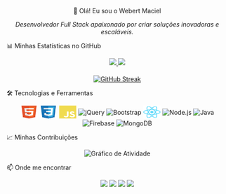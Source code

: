 <div align="center">

👋 Olá! Eu sou o Webert Maciel

<p>
<em>Desenvolvedor Full Stack apaixonado por criar soluções inovadoras e escaláveis.</em>
</p>

</div>

📊 Minhas Estatísticas no GitHub

<div align="center">

<!-- CARD DE ESTATÍSTICAS GERAIS -->

<a href="https://github.com/webertmaciel">
<img height="180em" src="https://github-readme-stats.vercel.app/api?username=webertmaciel&show_icons=true&theme=algolia&include_all_commits=true&count_private=true"/>
</a>

<!-- CARD DE LINGUAGENS -->

<a href="https://github.com/webertmaciel">
<img height="180em" src="https://github-readme-stats.vercel.app/api/top-langs/?username=webertmaciel&layout=compact&theme=algolia"/>
</a>

</div>

<!-- INCREMENTO 1: GitHub Streak (Sequência de Contribuições) -->

<div align="center" style="margin-top: 20px;">
<a href="https://git.io/streak-stats">
<img src="https://streak-stats.demolab.com?user=webertmaciel&theme=algolia&hide_border=true&locale=pt_BR" alt="GitHub Streak" />
</a>
</div>

🛠️ Tecnologias e Ferramentas

<div align="center">
<img align="center" alt="HTML" height="30" width="40" src="https://raw.githubusercontent.com/devicons/devicon/master/icons/html5/html5-original.svg">
<img align="center" alt="CSS" height="30" width="40" src="https://raw.githubusercontent.com/devicons/devicon/master/icons/css3/css3-original.svg">
<img align="center" alt="JavaScript" height="30" width="40" src="https://raw.githubusercontent.com/devicons/devicon/master/icons/javascript/javascript-plain.svg">
<img align="center" alt="jQuery" height="30" width="40" src="https://cdn.jsdelivr.net/gh/devicons/devicon/icons/jquery/jquery-plain-wordmark.svg">
<img align="center" alt="Bootstrap" height="30" width="40" src="https://cdn.jsdelivr.net/gh/devicons/devicon/icons/bootstrap/bootstrap-original.svg">
<img align="center" alt="React" height="30" width="40" src="https://raw.githubusercontent.com/devicons/devicon/master/icons/react/react-original.svg">
<img align="center" alt="Node.js" height="30" width="40" src="https://cdn.jsdelivr.net/gh/devicons/devicon/icons/nodejs/nodejs-plain.svg">
<img align="center" alt="Java" height="40" width="40" src="https://cdn.jsdelivr.net/gh/devicons/devicon/icons/java/java-original-wordmark.svg">
<img align="center" alt="Firebase" height="40" width="40" src="https://cdn.jsdelivr.net/gh/devicons/devicon/icons/firebase/firebase-plain-wordmark.svg">
<img align="center" alt="MongoDB" height="40" width="40" src="https://cdn.jsdelivr.net/gh/devicons/devicon/icons/mongodb/mongodb-plain-wordmark.svg">
</div>

<!-- INCREMENTO 2: Gráfico de Contribuições -->

📈 Minhas Contribuições

<div align="center">
<img src="https://github-readme-activity-graph.vercel.app/graph?username=webertmaciel&bg_color=fffff0&color=24292e&line=d92323&point=24292e&area=true&hide_border=true" alt="Gráfico de Atividade" />
</div>

📫 Onde me encontrar

<div align="center">
<a href="https://www.instagram.com/webert_maciel/" target="_blank"><img src="https://img.shields.io/badge/-Instagram-%23E4405F?style=for-the-badge&logo=instagram&logoColor=white" target="_blank"></a>
<a href = "mailto:webertmacie1234@gmail.com"><img src="https://img.shields.io/badge/-Gmail-%23333?style=for-the-badge&logo=gmail&logoColor=white" target="_blank"></a>
<a href="https://www.linkedin.com/in/webert-maciel-572b6814b" target="_blank"><img src="https://img.shields.io/badge/-LinkedIn-%230077B5?style=for-the-badge&logo=linkedin&logoColor=white" target="_blank"></a>
<a href ="mailto:webert_maciel@hotmail.com"><img src = "https://img.shields.io/badge/Messenger-00B2FF?style=for-the-badge&logo=messenger&logoColor=white"></a>
</div>

